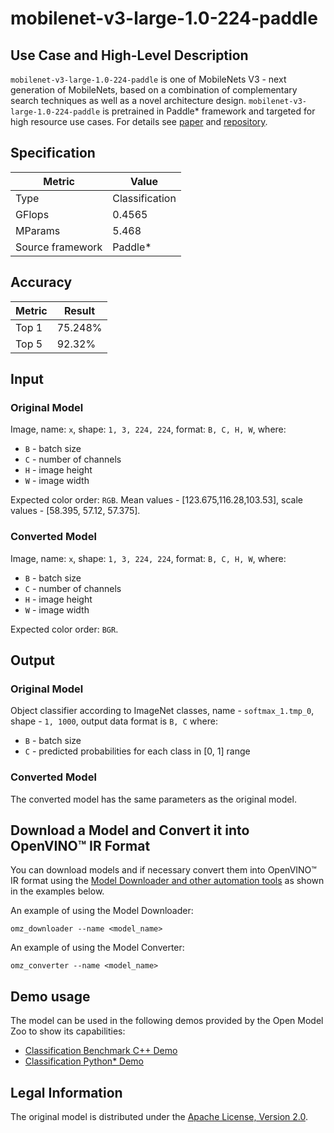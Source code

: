 # mobilenet-v3-large-1.0-224-paddle

## Use Case and High-Level Description

`mobilenet-v3-large-1.0-224-paddle` is one of MobileNets V3 - next generation of MobileNets,
based on a combination of complementary search techniques as well as a novel architecture design.
`mobilenet-v3-large-1.0-224-paddle` is pretrained in Paddle\* framework and targeted for high resource use cases.
For details see [paper](https://arxiv.org/abs/1905.02244) and [repository](https://github.com/PaddlePaddle/PaddleClas).

## Specification

| Metric                          | Value                                     |
|---------------------------------|-------------------------------------------|
| Type                            | Classification                            |
| GFlops                          | 0.4565                                    |
| MParams                         | 5.468                                     |
| Source framework                | Paddle\*                                  |

## Accuracy

| Metric | Result         | 
| ------ | -------------- |
| Top 1  | 75.248%        |
| Top 5  | 92.32%         |

## Input

### Original Model

Image, name: `x`, shape: `1, 3, 224, 224`, format: `B, C, H, W`, where:

- `B` - batch size
- `C` - number of channels
- `H` - image height
- `W` - image width

Expected color order: `RGB`.
Mean values - [123.675,116.28,103.53], scale values - [58.395, 57.12, 57.375].

### Converted Model

Image, name: `x`, shape: `1, 3, 224, 224`, format: `B, C, H, W`, where:

- `B` - batch size
- `C` - number of channels
- `H` - image height
- `W` - image width

Expected color order: `BGR`.

## Output

### Original Model

Object classifier according to ImageNet classes, name - `softmax_1.tmp_0`,  shape - `1, 1000`, output data format is `B, C` where:

- `B` - batch size
- `C` - predicted probabilities for each class in [0, 1] range

### Converted Model

The converted model has the same parameters as the original model.

## Download a Model and Convert it into OpenVINO™ IR Format

You can download models and if necessary convert them into OpenVINO™ IR format using the [Model Downloader and other automation tools](../../../tools/model_tools/README.md) as shown in the examples below.

An example of using the Model Downloader:
```
omz_downloader --name <model_name>
```

An example of using the Model Converter:
```
omz_converter --name <model_name>
```

## Demo usage

The model can be used in the following demos provided by the Open Model Zoo to show its capabilities:

* [Classification Benchmark C++ Demo](../../../demos/classification_benchmark_demo/cpp/README.md)
* [Classification Python\* Demo](../../../demos/classification_demo/python/README.md)

## Legal Information

The original model is distributed under the
[Apache License, Version 2.0](https://raw.githubusercontent.com/PaddlePaddle/PaddleClas/release/2.3/LICENSE).
